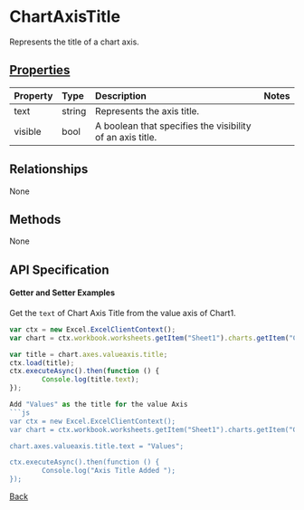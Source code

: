 # ChartAxisTitle

Represents the title of a chart axis.

## [Properties](#getter-and-setter-examples)
| Property       | Type    |Description|Notes |
|:---------------|:--------|:----------|:-----|
|text|string|Represents the axis title.||
|visible|bool|A boolean that specifies the visibility of an axis title.||

## Relationships
None

## Methods
None


## API Specification

#### Getter and Setter Examples
Get the `text` of Chart Axis Title from the value axis of Chart1.

```js
var ctx = new Excel.ExcelClientContext();
var chart = ctx.workbook.worksheets.getItem("Sheet1").charts.getItem("Chart1");	

var title = chart.axes.valueaxis.title;
ctx.load(title);
ctx.executeAsync().then(function () {
		Console.log(title.text);
});

Add "Values" as the title for the value Axis
```js
var ctx = new Excel.ExcelClientContext();
var chart = ctx.workbook.worksheets.getItem("Sheet1").charts.getItem("Chart1");	

chart.axes.valueaxis.title.text = "Values";

ctx.executeAsync().then(function () {
		Console.log("Axis Title Added ");
});
```
[Back](#properties)
